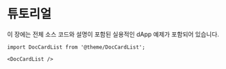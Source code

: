 # 튜토리얼

이 장에는 전체 소스 코드와 설명이 포함된 실용적인 dApp 예제가 포함되어 있습니다.

```mdx-code-block
import DocCardList from '@theme/DocCardList';

<DocCardList />
```